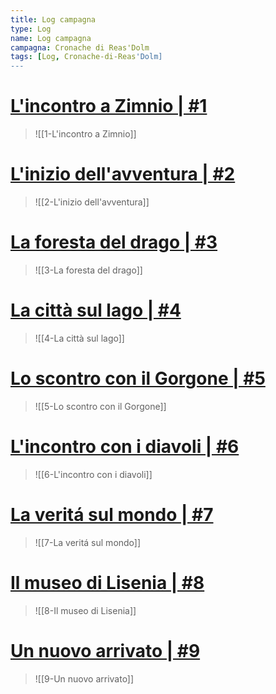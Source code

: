 ```yaml
---
title: Log campagna
type: Log
name: Log campagna
campagna: Cronache di Reas'Dolm
tags: [Log, Cronache-di-Reas'Dolm]
---
```


# [L'incontro a Zimnio | #1](1-L'incontro%20a%20Zimnio.md)
 >![[1-L'incontro a Zimnio]]

#  [L'inizio dell'avventura | #2](2-L'inizio%20dell'avventura.md)

>![[2-L'inizio dell'avventura]]

# [La foresta del drago | #3](3-La%20foresta%20del%20drago.md)

>![[3-La foresta del drago]]

# [La città sul lago | #4](4-La%20città%20sul%20lago.md)

>![[4-La città sul lago]]

# [Lo scontro con il Gorgone | #5](5-Lo%20scontro%20con%20il%20Gorgone.md)

>![[5-Lo scontro con il Gorgone]]

# [L'incontro con i diavoli | #6](6-L'incontro%20con%20i%20diavoli.md)

>![[6-L'incontro con i diavoli]]

# [La veritá sul mondo | #7](7-La%20veritá%20sul%20mondo.md)

>![[7-La veritá sul mondo]]


# [Il museo di Lisenia | #8](8-Il%20museo%20di%20Lisenia.md)

>![[8-Il museo di Lisenia]]

# [Un nuovo arrivato | #9](9-Un%20nuovo%20arrivato.md)

 >![[9-Un nuovo arrivato]]